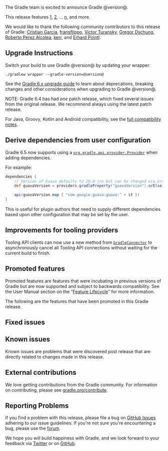 The Gradle team is excited to announce Gradle @version@.

This release features [1](), [2](), ... [n](), and more.

We would like to thank the following community contributors to this release of Gradle:
[Cristian Garcia](https://github.com/CristianGM),
[fransflippo](https://github.com/fransflippo),
[Victor Turansky](https://github.com/turansky),
[Gregor Dschung](https://github.com/chkpnt),
[Roberto Perez Alcolea](https://github.com/rpalcolea),
[kerr](https://github.com/hepin1989),
and [Erhard Pointl](https://github.com/epeee).
<!-- 
Include only their name, impactful features should be called out separately below.
 [Some person](https://github.com/some-person)
-->

## Upgrade Instructions

Switch your build to use Gradle @version@ by updating your wrapper:

`./gradlew wrapper --gradle-version=@version@`

See the [Gradle 6.x upgrade guide](userguide/upgrading_version_6.html#changes_@baseVersion@) to learn about deprecations, breaking changes and other considerations when upgrading to Gradle @version@. 

NOTE: Gradle 6.4 has had _one_ patch release, which fixed several issues from the original release. We recommend always using the latest patch release.

For Java, Groovy, Kotlin and Android compatibility, see the [full compatibility notes](userguide/compatibility.html).

<!-- Do not add breaking changes or deprecations here! Add them to the upgrade guide instead. --> 

<!-- 
Add release features here!
## 1

details of 1

## 2

details of 2

## n
-->

<a name="lazy-dependencies"><a>
## Derive dependencies from user configuration

Gradle 6.5 now supports using a [`org.gradle.api.provider.Provider`](javadoc/org/gradle/api/provider/Provider.html) when adding dependencies. 

For example:
```groovy
dependencies {
    // Version of Guava defaults to 28.0-jre but can be changed via Gradle property (-PguavaVersion=...)
    def guavaVersion = providers.gradleProperty("guavaVersion").orElse("28.0-jre")

    api(guavaVersion.map { "com.google.guava:guava:" + it })
}
```

This is useful for plugin authors that need to supply different dependencies based upon other configuration that may be set by the user.

## Improvements for tooling providers

Tooling API clients can now use a new method from [`GradleConnector`](javadoc/org/gradle/tooling/GradleConnector.html) to asynchronously cancel all Tooling API connections without waiting for the current build to finish. 

## Promoted features
Promoted features are features that were incubating in previous versions of Gradle but are now supported and subject to backwards compatibility.
See the User Manual section on the “[Feature Lifecycle](userguide/feature_lifecycle.html)” for more information.

The following are the features that have been promoted in this Gradle release.

<!--
### Example promoted
-->

## Fixed issues

## Known issues

Known issues are problems that were discovered post release that are directly related to changes made in this release.

## External contributions

We love getting contributions from the Gradle community. For information on contributing, please see [gradle.org/contribute](https://gradle.org/contribute).

## Reporting Problems

If you find a problem with this release, please file a bug on [GitHub Issues](https://github.com/gradle/gradle/issues) adhering to our issue guidelines. 
If you're not sure you're encountering a bug, please use the [forum](https://discuss.gradle.org/c/help-discuss).

We hope you will build happiness with Gradle, and we look forward to your feedback via [Twitter](https://twitter.com/gradle) or on [GitHub](https://github.com/gradle).
